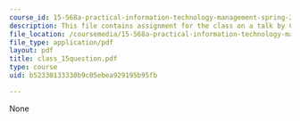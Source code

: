 ```yaml
---
course_id: 15-568a-practical-information-technology-management-spring-2005
description: This file contains assignment for the class on a talk by CEO of TCS.
file_location: /coursemedia/15-568a-practical-information-technology-management-spring-2005/b52330133330b9c05ebea929195b95fb_class_15question.pdf
file_type: application/pdf
layout: pdf
title: class_15question.pdf
type: course
uid: b52330133330b9c05ebea929195b95fb

---
```

None